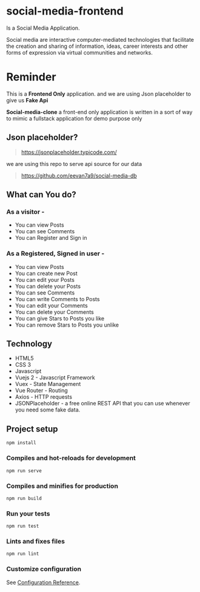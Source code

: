 # social-media-frontend


Is a Social Media Application.

Social media are interactive computer-mediated technologies that facilitate the creation and sharing of information, ideas, career interests and other forms of expression via virtual communities and networks.

# Reminder

This is a **Frontend Only** application. and we are using Json placeholder to give us **Fake Api**

**Social-media-clone** a front-end only application is written in a sort of way to mimic a fullstack application for demo purpose only

## Json placeholder?
>https://jsonplaceholder.typicode.com/

we are using this repo to serve api source for our data

>https://github.com/eevan7a9/social-media-db

## What can You do?

### As a visitor -

- You can view Posts
- You can see Comments
- You can Register and Sign in

### As a Registered, Signed in user -

- You can view Posts
- You can create new Post
- You can edit your Posts
- You can delete your Posts
- You can see Comments
- You can write Comments to Posts
- You can edit your Comments
- You can delete your Comments
- You can give Stars to Posts you like
- You can remove Stars to Posts you unlike

## Technology

- HTML5
- CSS 3
- Javascript
- Vuejs 2 - Javascript Framework
- Vuex - State Management
- Vue Router - Routing
- Axios - HTTP requests
- JSONPlaceholder - a free online REST API that you can use whenever you need some fake data.

## Project setup

```
npm install
```

### Compiles and hot-reloads for development

```
npm run serve
```

### Compiles and minifies for production

```
npm run build
```

### Run your tests

```
npm run test
```

### Lints and fixes files

```
npm run lint
```

### Customize configuration

See [Configuration Reference](https://cli.vuejs.org/config/).
